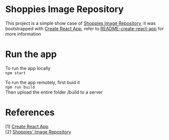 # Shoppies Image Repository
This project is a simple show case of [Shoppies Image Repository](https://github.com/zm2he/imgrepo), it was bootstrapped with [Create React App](https://github.com/facebook/create-react-app), refer to [README-create-react-app](./README-create-react-app.md) for more information

# Run the app
To run the app locally<br>
```npm start```

To run the app remotely, first buid it<br>
```npm run build```<br>
Then upload the entire folder /build to a server

# References
[1] [Create React App](https://github.com/facebook/create-react-app)<br>
[2] [Shoppies' Image Repository](http://github.com/zm2he/imgrepo)<br>